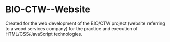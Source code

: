 # BIO-CTW--Website
Created for the web development of the BIO/CTW project (website referring to a wood services company) for the practice and execution of HTML/CSS/JavaScript technologies.
